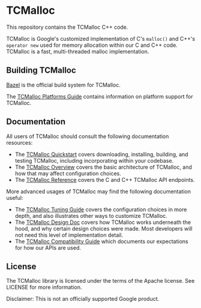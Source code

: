 # TCMalloc

This repository contains the TCMalloc C++ code.

TCMalloc is Google's customized implementation of C's `malloc()` and C++'s
`operator new` used for memory allocation within our C and C++ code. TCMalloc is
a fast, multi-threaded malloc implementation.

## Building TCMalloc

[Bazel](https://bazel.build) is the official build system for TCMalloc.

The [TCMalloc Platforms Guide](docs/platforms.md) contains information on
platform support for TCMalloc.

## Documentation

All users of TCMalloc should consult the following documentation resources:

* The [TCMalloc Quickstart](docs/quickstart.md) covers downloading, installing,
  building, and testing TCMalloc, including incorporating within your codebase.
* The [TCMalloc Overview](docs/overview.md) covers the basic architecture of
  TCMalloc, and how that may affect configuration choices.
* The [TCMalloc Reference](docs/reference.md) covers the C and C++ TCMalloc API
  endpoints.

More advanced usages of TCMalloc may find the following documentation useful:

* The [TCMalloc Tuning Guide](docs/tuning.md) covers the configuration choices
  in more depth, and also illustrates other ways to customize TCMalloc.
* The [TCMalloc Design Doc](docs/design.md) covers how TCMalloc works
  underneath the hood, and why certain design choices were made. Most developers
  will not need this level of implementation detail.
* The [TCMalloc Compatibility Guide](docs/compatibility.md) which documents our
  expectations for how our APIs are used.

## License

The TCMalloc library is licensed under the terms of the Apache
license. See LICENSE for more information.

Disclaimer: This is not an officially supported Google product.
